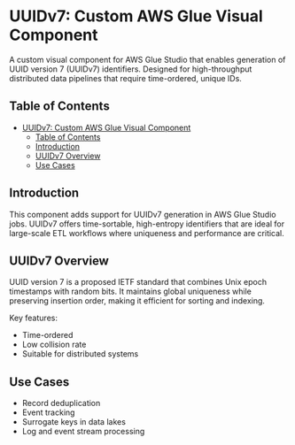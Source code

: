 
# UUIDv7: Custom AWS Glue Visual Component

A custom visual component for AWS Glue Studio that enables generation of UUID version 7 (UUIDv7) identifiers. Designed for high-throughput distributed data pipelines that require time-ordered, unique IDs.

## Table of Contents

- [UUIDv7: Custom AWS Glue Visual Component](#uuidv7-custom-aws-glue-visual-component)
  - [Table of Contents](#table-of-contents)
  - [Introduction](#introduction)
  - [UUIDv7 Overview](#uuidv7-overview)
  - [Use Cases](#use-cases)

## Introduction

This component adds support for UUIDv7 generation in AWS Glue Studio jobs. UUIDv7 offers time-sortable, high-entropy identifiers that are ideal for large-scale ETL workflows where uniqueness and performance are critical.

## UUIDv7 Overview

UUID version 7 is a proposed IETF standard that combines Unix epoch timestamps with random bits. It maintains global uniqueness while preserving insertion order, making it efficient for sorting and indexing.

Key features:
- Time-ordered
- Low collision rate
- Suitable for distributed systems

## Use Cases

- Record deduplication
- Event tracking
- Surrogate keys in data lakes
- Log and event stream processing


